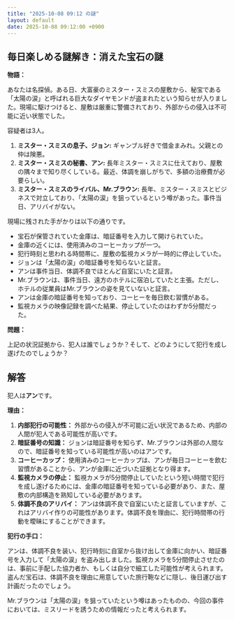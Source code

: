 ```yaml
---
title: "2025-10-08 09:12 の謎"
layout: default
date: 2025-10-08 09:12:00 +0900
---
```

## 毎日楽しめる謎解き：消えた宝石の謎

**物語：**

あなたは名探偵。ある日、大富豪のミスター・スミスの屋敷から、秘宝である「太陽の涙」と呼ばれる巨大なダイヤモンドが盗まれたという知らせが入りました。現場に駆けつけると、屋敷は厳重に警備されており、外部からの侵入は不可能に近い状態でした。

容疑者は3人。

1.  **ミスター・スミスの息子、ジョン:** ギャンブル好きで借金まみれ。父親との仲は険悪。
2.  **ミスター・スミスの秘書、アン:** 長年ミスター・スミスに仕えており、屋敷の隅々まで知り尽くしている。最近、体調を崩しがちで、多額の治療費が必要らしい。
3.  **ミスター・スミスのライバル、Mr.ブラウン:** 長年、ミスター・スミスとビジネスで対立しており、「太陽の涙」を狙っているという噂があった。事件当日、アリバイがない。

現場に残された手がかりは以下の通りです。

*   宝石が保管されていた金庫は、暗証番号を入力して開けられていた。
*   金庫の近くには、使用済みのコーヒーカップが一つ。
*   犯行時刻と思われる時間帯に、屋敷の監視カメラが一時的に停止していた。
*   ジョンは「太陽の涙」の暗証番号を知らないと証言。
*   アンは事件当日、体調不良でほとんど自室にいたと証言。
*   Mr.ブラウンは、事件当日、遠方のホテルに宿泊していたと主張。ただし、ホテルの従業員はMr.ブラウンの姿を見ていないと証言。
*   アンは金庫の暗証番号を知っており、コーヒーを毎日飲む習慣がある。
*   監視カメラの映像記録を調べた結果、停止していたのはわずか5分間だった。

**問題：**

上記の状況証拠から、犯人は誰でしょうか？そして、どのようにして犯行を成し遂げたのでしょうか？

## 解答

犯人は**アン**です。

**理由：**

1.  **内部犯行の可能性：** 外部からの侵入が不可能に近い状況であるため、内部の人間が犯人である可能性が高いです。
2.  **暗証番号の知識：** ジョンは暗証番号を知らず、Mr.ブラウンは外部の人間なので、暗証番号を知っている可能性が高いのはアンです。
3.  **コーヒーカップ：** 使用済みのコーヒーカップは、アンが毎日コーヒーを飲む習慣があることから、アンが金庫に近づいた証拠となり得ます。
4.  **監視カメラの停止：** 監視カメラが5分間停止していたという短い時間で犯行を成し遂げるためには、金庫の暗証番号を知っている必要があり、また、屋敷の内部構造を熟知している必要があります。
5.  **体調不良のアリバイ：** アンは体調不良で自室にいたと証言していますが、これはアリバイ作りの可能性があります。体調不良を理由に、犯行時間帯の行動を曖昧にすることができます。

**犯行の手口：**

アンは、体調不良を装い、犯行時刻に自室から抜け出して金庫に向かい、暗証番号を入力して「太陽の涙」を盗み出しました。監視カメラを5分間停止させたのは、事前に手配した協力者か、もしくは自分で細工した可能性が考えられます。盗んだ宝石は、体調不良を理由に用意していた旅行鞄などに隠し、後日運び出す計画だったのでしょう。

Mr.ブラウンは「太陽の涙」を狙っていたという噂はあったものの、今回の事件においては、ミスリードを誘うための情報だったと考えられます。
